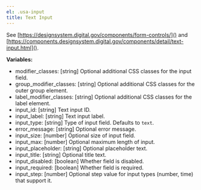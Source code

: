 ```yaml
---
el: .usa-input
title: Text Input
---
```

See [https://designsystem.digital.gov/components/form-controls/]() and
[https://components.designsystem.digital.gov/components/detail/text-input.html]().

__Variables:__
* modifier_classes: [string] Optional additional CSS classes for the input field.
* group_modifier_classes: [string] Optional additional CSS classes for the outer group element.
* label_modifier_classes: [string] Optional additional CSS classes for the label element.
* input_id: [string] Text input ID.
* input_label: [string] Text input label.
* input_type: [string] Type of input field. Defaults to `text`.
* error_message: [string] Optional error message.
* input_size: [number] Optional size of input field.
* input_max: [number] Optional maximum length of input.
* input_placeholder: [string] Optional placeholder text.
* input_title: [string] Optional title text.
* input_disabled: [boolean] Whether field is disabled.
* input_required: [boolean] Whether field is required.
* input_step: [number] Optional step value for input types (number, time) that support it.
